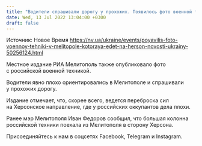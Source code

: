 ```yaml
---
title: "Водители спрашивали дорогу у прохожих. Появилось фото военной техники РФ, которая движется через Мелитополь на Херсон"
date: Wed, 13 Jul 2022 13:04:00 +0300
draft: false
---
```

Источник: Новое Время https://nv.ua/ukraine/events/poyavilis-foto-voennoy-tehniki-v-melitopole-kotoraya-edet-na-herson-novosti-ukrainy-50256124.html


Местное издание РИА Мелитополь также опубликовало фото с российской военной техникой.

Водители явно плохо ориентировались в Мелитополе и спрашивали у прохожих дорогу.

Издание отмечает, что, скорее всего, ведется переброска сил на Херсонское направление, где у российских оккупантов дела плохи.

Ранее мэр Мелитополя Иван Федоров сообщил, что большая колонна российской техники поехала из Мелитополя в сторону Херсона.

Присоединяйтесь к нам в соцсетях Facebook, Telegram и Instagram.
